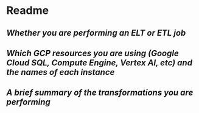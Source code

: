 # Readme

## *Whether you are performing an ELT or ETL job*

## *Which GCP resources you are using (Google Cloud SQL, Compute Engine, Vertex AI, etc) and the names of each instance*

## *A brief summary of the transformations you are performing*
